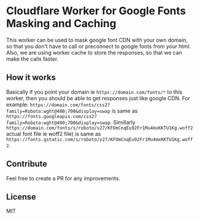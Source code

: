 # Cloudflare Worker for Google Fonts Masking and Caching

This worker can be used to mask google font CDN with your own domain, so that you don't have to call or preconnect to google fonts from your html. Also, we are using worker cache to store the responses, so that we can make the calls faster.

## How it works
Basically if you point your domain ie `https://domain.com/fonts/*` to this worker, then you should be able to get responses just like google CDN. For example:
`https://domain.com/fonts/css2?family=Roboto:wght@400;700&display=swap` is same as `https://fonts.googleapis.com/css2?family=Roboto:wght@400;700&display=swap`. Simillarly `https://domain.com/fonts/s/roboto/v27/KFOmCnqEu92Fr1Mu4mxKKTU1Kg.woff2` actual font file ie woff2 file) is same as `https://fonts.gstatic.com/s/roboto/v27/KFOmCnqEu92Fr1Mu4mxKKTU1Kg.woff2`.

## Contribute
Feel free to create a PR for any improvements.

## License
MIT
